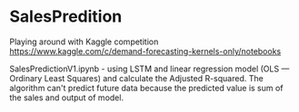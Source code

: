# SalesPredition
Playing around with Kaggle competition https://www.kaggle.com/c/demand-forecasting-kernels-only/notebooks

SalesPredictionV1.ipynb - using LSTM and linear regression model (OLS — Ordinary Least Squares) and calculate the Adjusted R-squared. The algorithm can't predict future data because the predicted value is sum of the sales and output of model.
